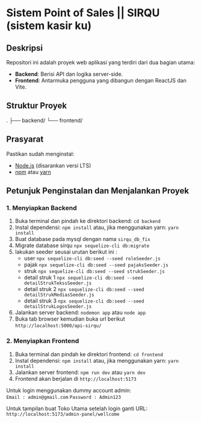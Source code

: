 # Sistem Point of Sales || SIRQU (sistem kasir ku)
## Deskripsi
Repositori ini adalah proyek web aplikasi yang terdiri dari dua bagian utama:
- **Backend**: Berisi API dan logika server-side.
- **Frontend**: Antarmuka pengguna yang dibangun dengan ReactJS dan Vite.

## Struktur Proyek
. ├── backend/ └── frontend/


## Prasyarat
Pastikan sudah menginstal:
- [Node.js](https://nodejs.org/) (disarankan versi LTS)
- [npm](https://www.npmjs.com/) atau [yarn](https://yarnpkg.com/)

## Petunjuk Penginstalan dan Menjalankan Proyek

### 1. Menyiapkan Backend

1. Buka terminal dan pindah ke direktori backend: `cd backend`
2. Instal dependensi: `npm install` atau, jika menggunakan yarn: `yarn install`
3. Buat database pada mysql dengan nama `sirqu_db_fix`
4. Migrate database sirqu `npx sequelize-cli db:migrate`
5. lakukan seeder  seusai urutan berikut ini :
   - user `npx sequelize-cli db:seed --seed roleSeeder.js`
   - pajak `npx sequelize-cli db:seed --seed pajaksSeeder.js`
   - struk `npx sequelize-cli db:seed --seed strukSeeder.js`
   - detail struk 1 `npx sequelize-cli db:seed --seed detailStrukTekssSeeder.js`
   - detail struk 2 `npx sequelize-cli db:seed --seed detailStrukMediasSeeder.js`
   - detail struk 3 `npx sequelize-cli db:seed --seed detailStrukLogosSeeder.js`
6. Jalankan server backend: `nodemon app` atau `node app`
7. Buka tab browser kemudian buka url berikut `http://localhost:5000/api-sirqu/`
   
### 2. Menyiapkan Frontend

1. Buka terminal dan pindah ke direktori frontend: `cd frontend`
2. Instal dependensi: `npm install` atau, jika menggunakan yarn: `yarn install`
3. Jalankan server frontend: `npm run dev` atau `yarn dev`
4. Frontend akan berjalan di `http://localhost:5173`

Untuk login menggunakan dummy account admin:\
`Email : admin@gmail.com`
`Password : Admin123`

Untuk tampilan buat Toko Utama setelah login ganti URL:\
`http://localhost:5173/admin-panel/wellcome`
